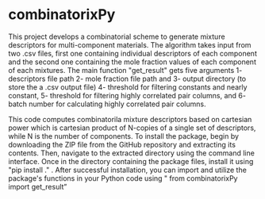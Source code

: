 # combinatorixPy

This project develops a combinatorial scheme to generate mixture descriptors for multi-component materials. The algorithm takes input from two .csv files, first one containing individual descriptors of each component and the second one containing the mole fraction values of each component of each mixtures. The main function "get_result" gets five arguments 1- descriptors file path 2- mole fraction file path and 3- output directory (to store the a .csv output file) 4- threshold for filtering constants and nearly constant, 5- threshold for filtering highly correlated pair columns,  and 6- batch number for calculating highly correlated pair columns.

 This code computes combinatorila mixture descriptors based on cartesian power which is cartesian product of N-copies of a single set of descriptors, while N is the number of components. To install the package, begin by downloading the ZIP file from the GitHub repository and extracting its contents. Then, navigate to the extracted directory using the command line interface. Once in the directory containing the package files, install it using "pip install ." . After successful installation, you can import and utilize the package's functions in your Python code using " from combinatorixPy import get_result”